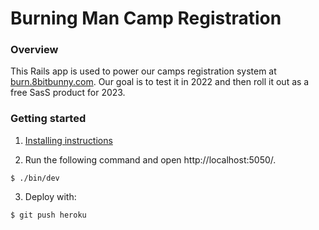 # Burning Man Camp Registration

### Overview

This Rails app is used to power our camps registration system at [burn.8bitbunny.com](https://burn.8bitbunny.com/). Our goal is to test it in 2022 and then roll it out as a free SasS product for 2023.

### Getting started

1. [Installing instructions](../../wiki/Installing)

2. Run the following command and open http://localhost:5050/.
```
$ ./bin/dev
```
3. Deploy with:

```
$ git push heroku
```
